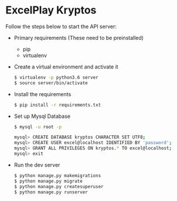 # ExcelPlay Kryptos
Follow the steps below to start the API server:
  - Primary requirements (These need to be preinstalled)
    - pip
    - virtualenv
  - Create a virtual environment and activate it
    ```sh
    $ virtualenv -p python3.6 server
    $ source server/bin/activate
    ```
  - Install the requirements
    ```sh
    $ pip install -r requirements.txt
    ```
  - Set up Mysql Database
    ```sh
    $ mysql -u root -p

    mysql> CREATE DATABASE kryptos CHARACTER SET UTF8;
    mysql> CREATE USER excel@localhost IDENTIFIED BY 'password';
    mysql> GRANT ALL PRIVILEGES ON kryptos.* TO excel@localhost;
    mysql> exit

    ```

  - Run the dev server
    ```sh
    $ python manage.py makemigrations
    $ python manage.py migrate
    $ python manage.py createsuperuser
    $ python manage.py runserver
    ```

      
